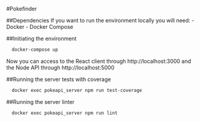 #Pokefinder

##Dependencies
    If you want to run the environment locally you will need:
    - Docker
    - Docker Compose

##Initiating the environment
```bash
  docker-compose up
```
Now you can access to the React client through http://localhost:3000 and the Node API through http://localhost:5000

##Running the server tests with coverage
```bash
  docker exec pokeapi_server npm run test-coverage
```

##Running the server linter
```bash
  docker exec pokeapi_server npm run lint
```
